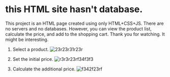 # this HTML site hasn't database.
This project is an HTML page created using only HTML+CSS+JS.
There are no servers and no databases.
However, you can view the product list, calculate the price, and add to the shopping cart.
Thank you for watching.
It might be interesting.

1. Select a product.
![23r23r31r23r](https://github.com/MayaEwing/No-dataBase-site/assets/166880101/43be0738-a778-44c0-9a27-4435049f6cd7)

2. Set the initial price.
![r3r3r23rf34f3f3](https://github.com/MayaEwing/No-dataBase-site/assets/166880101/798ebb99-345f-4f3e-bbe5-7a08edaa8ccd)

3. Calculate the additional price.
![f342f23rf](https://github.com/MayaEwing/No-dataBase-site/assets/166880101/cf278fb3-5010-4381-ac18-f3ca2c216735)
